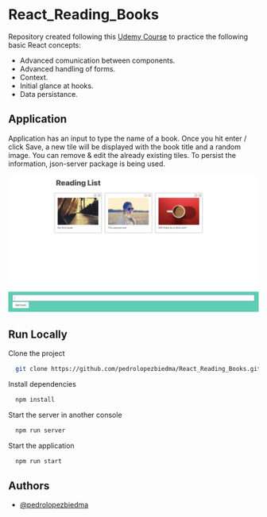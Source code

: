 # React_Reading_Books

Repository created following this [Udemy Course](https://www.udemy.com/course/react-redux/) to practice the following basic React concepts:

- Advanced comunication between components.
- Advanced handling of forms.
- Context.
- Initial glance at hooks.
- Data persistance.

## Application

Application has an input to type the name of a book. Once you hit enter / click Save, a new tile will be displayed with the book title and a random image. You can remove & edit the already existing tiles. To persist the information, json-server package is being used.

![Screenshot](src/utils/Reading_Books.png)

## Run Locally

Clone the project

```bash
  git clone https://github.com/pedrolopezbiedma/React_Reading_Books.git
```

Install dependencies

```bash
  npm install
```

Start the server in another console

```bash
  npm run server
```

Start the application

```bash
  npm run start
```

## Authors

- [@pedrolopezbiedma](https://github.com/pedrolopezbiedma)

